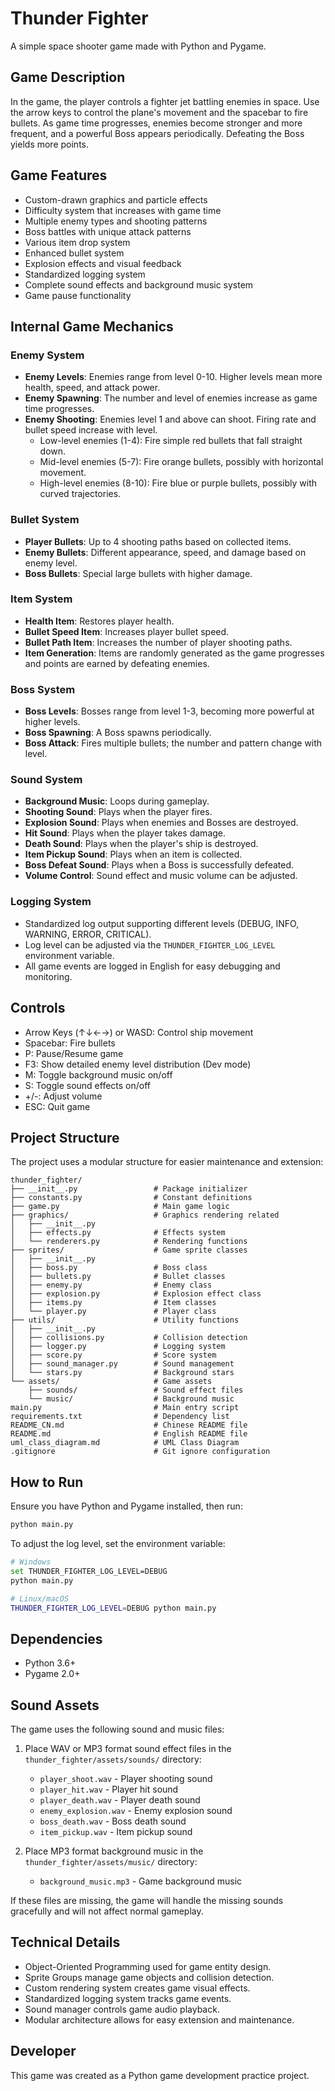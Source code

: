 # Thunder Fighter

A simple space shooter game made with Python and Pygame.

## Game Description

In the game, the player controls a fighter jet battling enemies in space. Use the arrow keys to control the plane's movement and the spacebar to fire bullets.
As game time progresses, enemies become stronger and more frequent, and a powerful Boss appears periodically. Defeating the Boss yields more points.

## Game Features

- Custom-drawn graphics and particle effects
- Difficulty system that increases with game time
- Multiple enemy types and shooting patterns
- Boss battles with unique attack patterns
- Various item drop system
- Enhanced bullet system
- Explosion effects and visual feedback
- Standardized logging system
- Complete sound effects and background music system
- Game pause functionality

## Internal Game Mechanics

### Enemy System
- **Enemy Levels**: Enemies range from level 0-10. Higher levels mean more health, speed, and attack power.
- **Enemy Spawning**: The number and level of enemies increase as game time progresses.
- **Enemy Shooting**: Enemies level 1 and above can shoot. Firing rate and bullet speed increase with level.
  - Low-level enemies (1-4): Fire simple red bullets that fall straight down.
  - Mid-level enemies (5-7): Fire orange bullets, possibly with horizontal movement.
  - High-level enemies (8-10): Fire blue or purple bullets, possibly with curved trajectories.

### Bullet System
- **Player Bullets**: Up to 4 shooting paths based on collected items.
- **Enemy Bullets**: Different appearance, speed, and damage based on enemy level.
- **Boss Bullets**: Special large bullets with higher damage.

### Item System
- **Health Item**: Restores player health.
- **Bullet Speed Item**: Increases player bullet speed.
- **Bullet Path Item**: Increases the number of player shooting paths.
- **Item Generation**: Items are randomly generated as the game progresses and points are earned by defeating enemies.

### Boss System
- **Boss Levels**: Bosses range from level 1-3, becoming more powerful at higher levels.
- **Boss Spawning**: A Boss spawns periodically.
- **Boss Attack**: Fires multiple bullets; the number and pattern change with level.

### Sound System
- **Background Music**: Loops during gameplay.
- **Shooting Sound**: Plays when the player fires.
- **Explosion Sound**: Plays when enemies and Bosses are destroyed.
- **Hit Sound**: Plays when the player takes damage.
- **Death Sound**: Plays when the player's ship is destroyed.
- **Item Pickup Sound**: Plays when an item is collected.
- **Boss Defeat Sound**: Plays when a Boss is successfully defeated.
- **Volume Control**: Sound effect and music volume can be adjusted.

### Logging System
- Standardized log output supporting different levels (DEBUG, INFO, WARNING, ERROR, CRITICAL).
- Log level can be adjusted via the `THUNDER_FIGHTER_LOG_LEVEL` environment variable.
- All game events are logged in English for easy debugging and monitoring.

## Controls

- Arrow Keys (↑↓←→) or WASD: Control ship movement
- Spacebar: Fire bullets
- P: Pause/Resume game
- F3: Show detailed enemy level distribution (Dev mode)
- M: Toggle background music on/off
- S: Toggle sound effects on/off
- +/-: Adjust volume
- ESC: Quit game

## Project Structure

The project uses a modular structure for easier maintenance and extension:

```
thunder_fighter/
├── __init__.py                 # Package initializer
├── constants.py                # Constant definitions
├── game.py                     # Main game logic
├── graphics/                   # Graphics rendering related
│   ├── __init__.py
│   ├── effects.py              # Effects system
│   └── renderers.py            # Rendering functions
├── sprites/                    # Game sprite classes
│   ├── __init__.py
│   ├── boss.py                 # Boss class
│   ├── bullets.py              # Bullet classes
│   ├── enemy.py                # Enemy class
│   ├── explosion.py            # Explosion effect class
│   ├── items.py                # Item classes
│   └── player.py               # Player class
├── utils/                      # Utility functions
│   ├── __init__.py
│   ├── collisions.py           # Collision detection
│   ├── logger.py               # Logging system
│   ├── score.py                # Score system
│   ├── sound_manager.py        # Sound management
│   └── stars.py                # Background stars
└── assets/                     # Game assets
    ├── sounds/                 # Sound effect files
    └── music/                  # Background music
main.py                         # Main entry script
requirements.txt                # Dependency list
README_CN.md                    # Chinese README file
README.md                       # English README file
uml_class_diagram.md            # UML Class Diagram
.gitignore                      # Git ignore configuration
```

## How to Run

Ensure you have Python and Pygame installed, then run:

```bash
python main.py
```

To adjust the log level, set the environment variable:

```bash
# Windows
set THUNDER_FIGHTER_LOG_LEVEL=DEBUG
python main.py

# Linux/macOS
THUNDER_FIGHTER_LOG_LEVEL=DEBUG python main.py
```

## Dependencies

- Python 3.6+
- Pygame 2.0+

## Sound Assets

The game uses the following sound and music files:

1. Place WAV or MP3 format sound effect files in the `thunder_fighter/assets/sounds/` directory:
   - `player_shoot.wav` - Player shooting sound
   - `player_hit.wav` - Player hit sound
   - `player_death.wav` - Player death sound
   - `enemy_explosion.wav` - Enemy explosion sound
   - `boss_death.wav` - Boss death sound
   - `item_pickup.wav` - Item pickup sound

2. Place MP3 format background music in the `thunder_fighter/assets/music/` directory:
   - `background_music.mp3` - Game background music

If these files are missing, the game will handle the missing sounds gracefully and will not affect normal gameplay.

## Technical Details

- Object-Oriented Programming used for game entity design.
- Sprite Groups manage game objects and collision detection.
- Custom rendering system creates game visual effects.
- Standardized logging system tracks game events.
- Sound manager controls game audio playback.
- Modular architecture allows for easy extension and maintenance.

## Developer

This game was created as a Python game development practice project. 